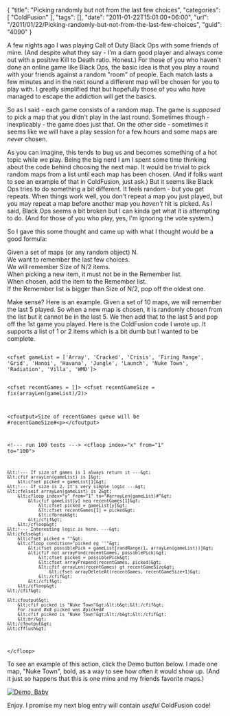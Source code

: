 {
	"title": "Picking randomly but not from the last few choices",
	"categories": [
		"ColdFusion"
	],
	"tags": [],
	"date": "2011-01-22T15:01:00+06:00",
	"url": "/2011/01/22/Picking-randomly-but-not-from-the-last-few-choices",
	"guid": "4090"
}

A few nights ago I was playing Call of Duty Black Ops with some friends of mine. (And despite what they say - I'm a darn good player and always come out with a positive Kill to Death ratio. Honest.) For those of you who haven't done an online game like Black Ops, the basic idea is that you play a round with your friends against a random "room" of people. Each match lasts a few minutes and in the next round a different map will be chosen for you to play with. I greatly simplified that but hopefully those of you who have managed to escape the addiction will get the basics.

<p>

So as I said - each game consists of a random map. The game is <i>supposed</i> to pick a map that you didn't play in the last round. Sometimes though - inexplicably - the game does just that. On the other side - sometimes it seems like we will have a play session for a few hours and some maps are <i>never</i> chosen.

<p>

As you can imagine, this tends to bug us and becomes something of a hot topic while we play. Being the big nerd I am I spent some time thinking about the code behind choosing the next map. It would be trivial to pick random maps from a list until each map has been chosen. (And if folks want to see an example of that in ColdFusion, just ask.) But it seems like Black Ops tries to do something a bit different. It feels random - but you get repeats. When things work well, you don't repeat a map you just played, but you may repeat a map before another map you <i>haven't</i> hit is picked. As I said, Black Ops seems a bit broken but I can kinda get what it is attempting to do. (And for those of you who play, yes, I'm ignoring the vote system.) 

<p>

So I gave this some thought and came up with what I thought would be a good formula:

<p>

Given a set of maps (or any random object) N.<br/>
We want to remember the last few choices.<br/>
We will remember Size of N/2 items.<br/>
When picking a new item, it must not be in the Remember list.<br/>
When chosen, add the item to the Remember list.<br/>
If the Remember list is bigger than Size of N/2, pop off the oldest one.<br/>

<p>

Make sense? Here is an example. Given a set of 10 maps, we will remember the last 5 played. So when a new map is chosen, it is randomly chosen from the list but it cannot be in the last 5. We then add that to the last 5 and pop off the 1st game you played. Here is the ColdFusion code I wrote up. It supports a list of 1 or 2 items which is a bit dumb but I wanted to be complete.

<p>

<code>
&lt;cfset gameList = ['Array', 'Cracked', 'Crisis', 'Firing Range', 'Grid', 'Hanoi', 'Havana', 'Jungle', 'Launch', 'Nuke Town', 'Radiation', 'Villa', 'WMD']&gt;

&lt;cfset recentGames = []&gt;
&lt;cfset recentGameSize = fix(arrayLen(gameList)/2)&gt;

&lt;cfoutput&gt;Size of recentGames queue will be #recentGameSize#&lt;p&gt;&lt;/cfoutput&gt;

&lt;!--- run 100 tests ---&gt;
&lt;cfloop index="x" from="1" to="100"&gt;

	&lt;!--- If size of games is 1 always return it ---&gt;
	&lt;cfif arrayLen(gameList) is 1&gt;
		&lt;cfset picked = gameList[1]&gt;
	&lt;!--- If size is 2, it's very simple logic ---&gt;
	&lt;cfelseif arrayLen(gameList) is 2&gt;
		&lt;cfloop index="y" from="1" to="#arrayLen(gameList)#"&gt;
			&lt;cfif gameList[y] neq recentGames[1]&gt;
				&lt;cfset picked = gameList[y]&gt;
				&lt;cfset recentGames[1] = picked&gt;
				&lt;cfbreak&gt;
			&lt;/cfif&gt;
		&lt;/cfloop&gt;
	&lt;!--- Interesting logic is here. ---&gt;
	&lt;cfelse&gt;
		&lt;cfset picked = ""&gt;
		&lt;cfloop condition="picked eq ''"&gt;
			&lt;cfset possiblePick = gameList[randRange(1, arrayLen(gameList))]&gt;
			&lt;cfif not arrayFind(recentGames, possiblePick)&gt;
				&lt;cfset picked = possiblePick&gt;
				&lt;cfset arrayPrepend(recentGames, picked)&gt;
				&lt;cfif arrayLen(recentGames) gt recentGameSize&gt;
					&lt;cfset arrayDeleteAt(recentGames, recentGameSize+1)&gt;
				&lt;/cfif&gt;
			&lt;/cfif&gt;
		&lt;/cfloop&gt;
	&lt;/cfif&gt;

	&lt;cfoutput&gt;
		&lt;cfif picked is "Nuke Town"&gt;&lt;b&gt;&lt;/cfif&gt;
		For round #x# picked was #picked#
		&lt;cfif picked is "Nuke Town"&gt;&lt;/b&gt;&lt;/cfif&gt;
		&lt;br/&gt;
	&lt;/cfoutput&gt;
	&lt;cfflush&gt;
&lt;/cfloop&gt;
</code>

<p>

To see an example of this action, click the Demo button below. I made one map, "Nuke Town", bold, as a way to see how often it would show up. (And it just so happens that this is one mine and my friends favorite maps.)

<p>

<a href="http://www.raymondcamden.com/demos/jan222011/test.cfm"><img src="https://static.raymondcamden.com/images/cfjedi/icon_128.png" title="Demo, Baby" border="0"></a>

<p>

Enjoy. I promise my next blog entry will contain <i>useful</i> ColdFusion code!